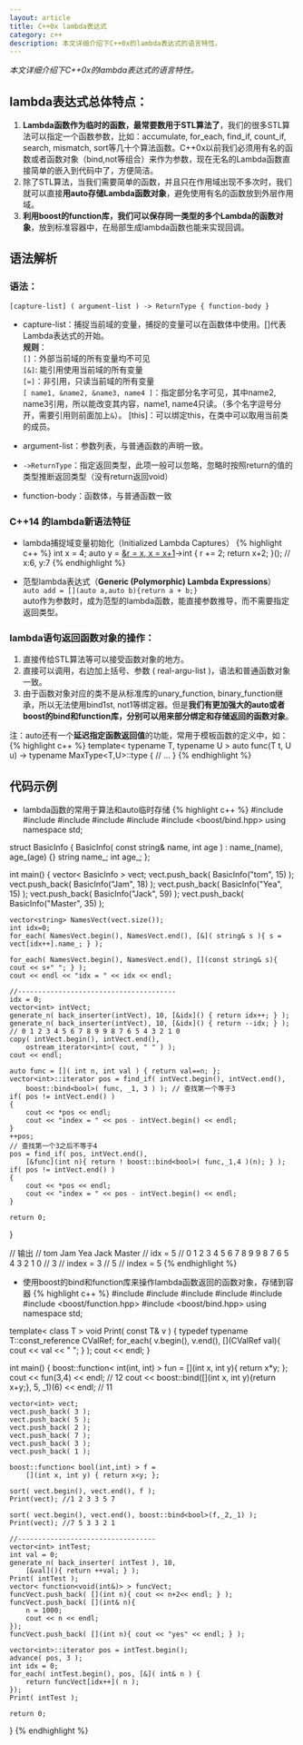 ```yaml
---
layout: article
title: C++0x lambda表达式
category: c++
description: 本文详细介绍下C++0x的lambda表达式的语言特性。
---
```

*本文详细介绍下C++0x的lambda表达式的语言特性。*

## lambda表达式总体特点：

1. **Lambda函数作为临时的函数，最常要数用于STL算法了**，我们的很多STL算法可以指定一个函数参数，比如：accumulate, for_each,  find_if, count_if, search, mismatch, sort等几十个算法函数。C++0x以前我们必须用有名的函数或者函数对象（bind,not等组合）来作为参数，现在无名的Lambda函数直接简单的嵌入到代码中了，方便简洁。
2. 除了STL算法，当我们需要简单的函数，并且只在作用域出现不多次时，我们就可以直接**用auto存储Lambda函数对象**，避免使用有名的函数放到外层作用域。
3. **利用boost的function库，我们可以保存同一类型的多个Lambda的函数对象**，放到标准容器中，在局部生成lambda函数也能来实现回调。

## 语法解析

### 语法：  
`[capture-list] ( argument-list ) -> ReturnType { function-body } `

* capture-list：捕捉当前域的变量，捕捉的变量可以在函数体中使用。[]代表Lambda表达式的开始。  
**规则**：  
`[]`：外部当前域的所有变量均不可见  
`[&]`: 能引用使用当前域的所有变量  
`[=]`：非引用，只读当前域的所有变量  
`[ name1, &name2, &name3, name4 ]`：指定部分名字可见，其中name2, name3引用，所以能改变其内容，name1, name4只读。（多个名字逗号分开，需要引用则前面加上`&`）。
      [this]：可以绑定this，在类中可以取用当前类的成员。

* argument-list：参数列表，与普通函数的声明一致。

* `->ReturnType`：指定返回类型，此项一般可以忽略，忽略时按照return的值的类型推断返回类型（没有return返回void）

* function-body：函数体，与普通函数一致

### C++14 的lambda新语法特征

* lambda捕捉域变量初始化（Initialized Lambda Captures）
{% highlight c++ %}
int x = 4;
auto y = [&r = x, x = x+1]()->int {
    r += 2;
    return x+2;
}();
// x:6, y:7
{% endhighlight %}

* 范型lambda表达式（**Generic (Polymorphic) Lambda Expressions**）  
`auto add = [](auto a,auto b){return a + b;}`  
auto作为参数时，成为范型的lambda函数，能直接参数推导，而不需要指定返回类型。

### lambda语句返回函数对象的操作：

1. 直接传给STL算法等可以接受函数对象的地方。
2. 直接可以调用，右边加上括号、参数 ( real-argu-list )，语法和普通函数对象一致。
3. 由于函数对象对应的类不是从标准库的unary_function, binary_function继承，所以无法使用bind1st, not1等绑定器。但是**我们有更加强大的auto或者boost的bind和function库，分别可以用来部分绑定和存储返回的函数对象**。

注：auto还有一个**延迟指定函数返回值**的功能，常用于模板函数的定义中，如：
{% highlight c++ %}
template< typename T, typename U >
auto func(T t, U u) -> typename MaxType<T,U>::type
{
    // ...
}
{% endhighlight %}

## 代码示例
* lambda函数的常用于算法和auto临时存储
{% highlight c++ %}
#include <iostream>
#include <algorithm>
#include <vector>
#include <string>
#include <iterator>
#include <boost/bind.hpp>
using namespace std;

struct BasicInfo
{
	BasicInfo( const string& name, int age ) 
		: name_(name), age_(age) {}
	string name_;
	int age_;
};

int main()
{
	vector< BasicInfo > vect;
	vect.push_back( BasicInfo("tom", 15) );
	vect.push_back( BasicInfo("Jam", 18) );
	vect.push_back( BasicInfo("Yea", 15) );	
	vect.push_back( BasicInfo("Jack", 59) );
	vect.push_back( BasicInfo("Master", 35) );

	vector<string> NamesVect(vect.size());
	int idx=0;
	for_each( NamesVect.begin(), NamesVect.end(), [&]( string& s ){ s = vect[idx++].name_; } );
	
	for_each( NamesVect.begin(), NamesVect.end(), [](const string& s){ cout << s+" "; } );
	cout << endl << "idx = " << idx << endl;

	//---------------------------------------
	idx = 0;
	vector<int> intVect;
	generate_n( back_inserter(intVect), 10, [&idx]() { return idx++; } );
	generate_n( back_inserter(intVect), 10, [&idx]() { return --idx; } );
	// 0 1 2 3 4 5 6 7 8 9 9 8 7 6 5 4 3 2 1 0
	copy( intVect.begin(), intVect.end(), 
	    ostream_iterator<int>( cout, " " ) );
	cout << endl;

	auto func = []( int n, int val ) { return val==n; };
	vector<int>::iterator pos = find_if( intVect.begin(), intVect.end(), 
		boost::bind<bool>( func, _1, 3 ) ); // 查找第一个等于3
	if( pos != intVect.end() )
	{
		cout << *pos << endl;
		cout << "index = " << pos - intVect.begin() << endl;
	}
	++pos;
	// 查找第一个3之后不等于4
	pos = find_if( pos, intVect.end(), 
		[&func](int n){ return ! boost::bind<bool>( func,_1,4 )(n); } ); 
	if( pos != intVect.end() )
	{
		cout << *pos << endl;
		cout << "index = " << pos - intVect.begin() << endl;
	}

	return 0;
}

// 输出
// tom Jam Yea Jack Master 
// idx = 5
// 0 1 2 3 4 5 6 7 8 9 9 8 7 6 5 4 3 2 1 0 
// 3
// index = 3
// 5
// index = 5
{% endhighlight %}


* 使用boost的bind和function库来操作lambda函数返回的函数对象，存储到容器
{% highlight c++ %}
#include <iostream>
#include <algorithm>
#include <vector>
#include <iterator>
#include <utility>
#include <boost/function.hpp>
#include <boost/bind.hpp>
using namespace std;

template< class T >
void Print( const T& v )
{
	typedef typename T::const_reference CValRef;
	for_each( v.begin(), v.end(), 
	    [](CValRef val){ cout << val << " "; } );
	cout << endl;
}

int main()
{
	boost::function< int(int, int) > fun = 
	    [](int x, int y){ return x*y; };
	cout << fun(3,4) << endl; // 12
	cout << 
	    boost::bind<int>([](int x, int y){return x+y;}, 5, _1)(6) 
	    << endl; // 11

	vector<int> vect;
	vect.push_back( 3 );
	vect.push_back( 5 );
	vect.push_back( 2 );	
	vect.push_back( 7 );
	vect.push_back( 3 );
	vect.push_back( 1 );

	boost::function< bool(int,int) > f = 
	    [](int x, int y) { return x<y; };
	
	sort( vect.begin(), vect.end(), f );
	Print(vect); //1 2 3 3 5 7

	sort( vect.begin(), vect.end(), boost::bind<bool>(f,_2,_1) );
	Print(vect); //7 5 3 3 2 1

	//----------------------------------
	vector<int> intTest;
	int val = 0;
	generate_n( back_inserter( intTest ), 10, 
	    [&val](){ return ++val; } );
	Print( intTest );
	vector< function<void(int&)> > funcVect;
	funcVect.push_back( [](int n){ cout << n+2<< endl; } );
	funcVect.push_back( [](int& n){
	    n = 1000; 
	    cout << n << endl; 
	});
	funcVect.push_back( [](int n){ cout << "yes" << endl; } );

	vector<int>::iterator pos = intTest.begin();
	advance( pos, 3 );
	int idx = 0;
	for_each( intTest.begin(), pos, [&]( int& n ) { 
	    return funcVect[idx++]( n ); 
	});
	Print( intTest );

	return 0;
}
{% endhighlight %}